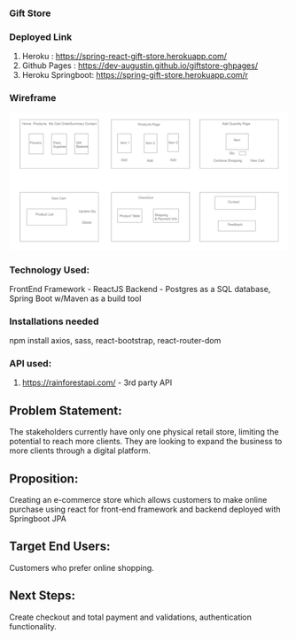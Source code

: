 ### Gift Store


### Deployed Link
1. Heroku : https://spring-react-gift-store.herokuapp.com/
2. Github Pages : https://dev-augustin.github.io/giftstore-ghpages/
3. Heroku Springboot: https://spring-gift-store.herokuapp.com/r

### Wireframe
![wireframe](https://github.com/dev-augustin/dev-augustin.github.io/blob/master/GiftStore/frontend/wireframe/GiftStore_Wireframe.png)

### Technology Used:
FrontEnd Framework - ReactJS
Backend - Postgres as a SQL database, Spring Boot w/Maven as a build tool

### Installations needed

npm install axios, sass, react-bootstrap, react-router-dom

### API used:
1. https://rainforestapi.com/ - 3rd party API


## Problem Statement:
The stakeholders currently have only one physical retail store, limiting the potential to reach more clients.
They are looking to expand the business to more clients through a digital platform.

## Proposition:
Creating an e-commerce store which allows customers to make online purchase using react for front-end framework and backend deployed with Springboot JPA

## Target End Users:
Customers who prefer online shopping.

## Next Steps:
Create checkout and total payment and validations, authentication functionality.
